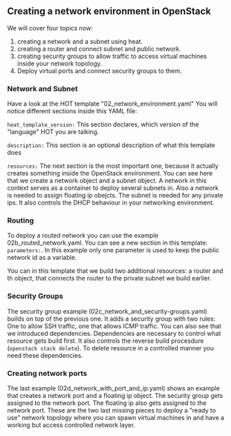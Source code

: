 ## Creating a network environment in OpenStack

We will cover four topics now:

1. creating a network and a subnet using heat.
2. creating a router and connect subnet and public network.
3. creating security groups to allow traffic to access virtual machines inside your network topology.
4. Deploy virtual ports and connect security groups to them.


### Network and Subnet

Have a look at the HOT template "02_network_environment.yaml" 
You will notice different sections inside this YAML file:

``` heat_template_version: ```
This section declares, which version of the "language" HOT you are talking.

``` description: ```
This section is an optional description of what this template does


``` resources: ```
The next section is the most important one, because it actually creates something inside the OpenStack environment.
You can see here that we create a network object and a subnet object. A network in this context serves as a container to deploy several subnets in. Also a network is needed to assign floating ip obejcts. 
The subnet is needed for any private ips. It also controls the DHCP behaviour in your networking environment.


### Routing

To deploy a routed network you can use the example 02b_routed_network.yaml. 
You can see a new section in this template: ``` parameters: ```. In this example only one parameter is used to keep the public network id as a variable.

You can in this template that we build two additional resources: a router and th object, that connects the router to the private subnet we build earlier.

### Security Groups

The security group example (02c_network_and_security-groups.yaml) builds on top of the previous one. It adds a security group with two rules: One to allow SSH traffic, one that allows ICMP traffic.
You can also see that we introduced dependencies. Dependencies are necessary to control what resource gets build first. It also controls the reverse build procesdure (``` openstack stack delete ```). To delete resource in a controlled manner you need these dependencies.

### Creating network ports

The last example (02d_network_with_port_and_ip.yaml) shows an example that creates a network port and a floating ip object. The security group gets assigned to the network port. The floating ip also gets assigned to the network port. 
These are  the two last missing pieces to deploy a "ready to use" network topology where you can spawn virtual machines in and have a working but access controlled network layer.

 
